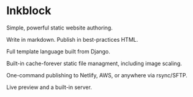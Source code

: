 # Inkblock 

Simple, powerful static website authoring.  

Write in markdown.  Publish in best-practices HTML.

Full template language built from Django.

Built-in cache-forever static file managment, including image scaling.

One-command publishing to Netlify, AWS, or anywhere via rsync/SFTP.

Live preview and a built-in server.

